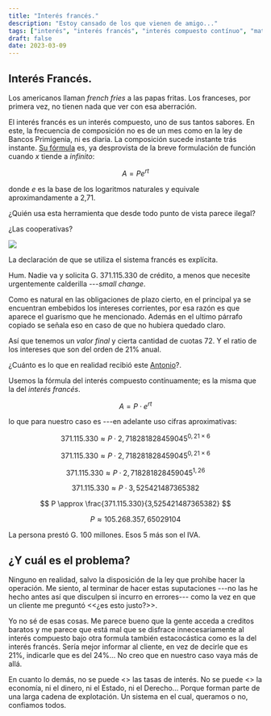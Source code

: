```yaml
---
title: "Interés francés."
description: "Estoy cansado de los que vienen de amigo..."
tags: ["interés", "interés francés", "interés compuesto contínuo", "matemáticas"]
draft: false
date: 2023-03-09
---
```



## Interés Francés.

Los americanos llaman _french fries_  a las papas fritas. Los franceses, por primera vez, no tienen nada que ver con esa aberración.

El interés francés es un interés compuesto, uno de sus tantos sabores. En este, la frecuencia de composición no es de un mes como en la ley de Bancos Primigenia, ni es diaria. La composición sucede instante trás instante. [Su fórmula](https://gateway.ipfs.io/ipfs/bafykbzacec6lmuzgqtxld2y6keega5i2l6xmu3hd6neok4nt3lmtk4etegtxo#page=16) es, ya desprovista de la breve formulación de función cuando _x_ tiende a _infinito_:

$$
A = P e^{rt}
$$

donde _e_ es la base de los logaritmos naturales y equivale aproximandamente a 2,71.

¿Quién usa esta herramienta que desde todo punto de vista parece ilegal?

¿Las cooperativas?


![](https://bafybeihbdk2pk5gken6plh46djz2ikexqfamv4dm2cwppfptjngitjnv7q.ipfs.w3s.link/shylock.png)

La declaración de que se utiliza el sistema francés es explícita.

Hum. Nadie va y solicita G. 371.115.330 de crédito, a menos que necesite urgentemente calderilla ---_small change_.

Como es natural en las obligaciones de plazo cierto, en el principal ya se encuentran embebidos los intereses corrientes, por esa razón es que aparece el guarismo que he mencionado. Además en el ultimo párrafo copiado se señala eso en caso de que no hubiera quedado claro.

Así que tenemos un _valor final_ y cierta cantidad de cuotas 72. Y el ratio de los intereses que son del orden de 21% anual.

¿Cuánto es lo que en realidad recibió este [Antonio](https://www.opensourceshakespeare.org/views/plays/play_view.php?WorkID=merchantvenice&Scope=entire&pleasewait=1&msg=pl)?.

Usemos la fórmula del interés compuesto contínuamente; es la misma que la del _interés francés_.

$$
A = P \cdot e^{rt}
$$

lo que para nuestro caso es ---en adelante uso cifras aproximativas:

$$
371.115.330 \approx P \cdot 2,718281828459045^{0,21 \times 6}
$$

$$
371.115.330 \approx P \cdot 2,718281828459045^{0,21 \times 6}
$$

$$
371.115.330 \approx P \cdot 2,718281828459045^{1,26}
$$

$$
371.115.330 \approx P \cdot 3,525421487365382
$$

$$
P \approx \frac{371.115.330}{3,525421487365382}
$$

$$
P \approx 105.268.357,65029104
$$

La persona prestó G. 100 millones. Esos 5 más son el IVA.

## ¿Y cuál es el problema?

Ninguno en realidad, salvo la disposición de la ley que prohibe hacer la operación. Me siento, al terminar de hacer estas suputaciones ---no las he hecho antes así que disculpen si incurro en errores--- como la vez en que un cliente me preguntó <<¿es esto justo?>>.

Yo no sé de esas cosas. Me parece bueno que la gente acceda a creditos baratos y me parece que está mal que se disfrace innecesariamente al interés compuesto bajo otra formula también estacocástica como es la del interés francés. Sería mejor informar al cliente, en vez de decirle que es 21%, indicarle que es del 24%... No creo que en nuestro caso vaya más de allá.

En cuanto lo demás, no se puede <<arreglar>> las tasas de interés. No se puede <<arreglar>> la economía, ni el dinero, ni el Estado, ni el Derecho... Porque forman parte de una larga cadena de explotación. Un sistema en el cual, queramos o no, confiamos todos.


